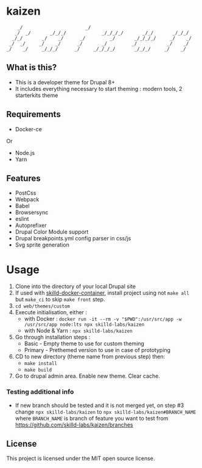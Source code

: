 # kaizen

        _/                       _/
       _/  _/       _/_/_/             _/_/_/_/       _/_/       _/_/_/
      _/_/       _/    _/      _/         _/       _/_/_/_/     _/    _/
     _/  _/     _/    _/      _/       _/         _/           _/    _/
    _/    _/     _/_/_/      _/     _/_/_/_/       _/_/_/     _/    _/


## What is this?

- This is a developer theme for Drupal 8+
- It includes everything necessary to start theming : modern tools, 2 starterkits theme


## Requirements

- Docker-ce

Or

- Node.js
- Yarn


## Features

- PostCss
- Webpack
- Babel
- Browsersync
- eslint
- Autoprefixer
- Drupal Color Module support
- Drupal breakpoints.yml config parser in css/js
- Svg sprite generation


# Usage

1. Clone into the directory of your local Drupal site
1. If used with [skilld-docker-container](https://github.com/skilld-labs/skilld-docker-container), install project using not `make all` but `make_ci` to skip `make front` step.
1. `cd web/themes/custom`
1. Execute initialisation, either :
    - with Docker : `docker run -it --rm -v "$PWD":/usr/src/app -w /usr/src/app node:lts npx skilld-labs/kaizen`
    - with Node & Yarn : `npx skilld-labs/kaizen`
1. Go through installation steps :
    - Basic - Empty theme to use for custom theming
    - Primary - Prethemed version to use in case of prototyping
1. CD to new directory (theme name from previous step) then:
    - `make install`
    - `make build`
1. Go to drupal admin area. Enable new theme. Clear cache.


### Testing additional info

- If new branch should be tested and it is not merged yet, on step #3 change `npx skilld-labs/kaizen` to `npx skilld-labs/kaizen#BRANCH_NAME` where `BRANCH_NAME` is branch of feature you want to test from https://github.com/skilld-labs/kaizen/branches


## License

This project is licensed under the MIT open source license.

